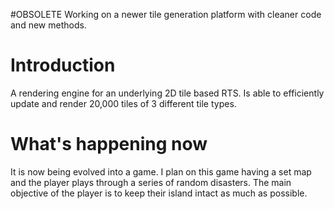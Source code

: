 #OBSOLETE
Working on a newer tile generation platform with cleaner code and new methods.

# Introduction

A rendering engine for an underlying 2D tile based RTS. Is able to efficiently update and render 20,000 tiles of 3 different tile types. 

# What's happening now

It is now being evolved into a game. I plan on this game having a set map and the player plays through a series of random disasters. The main objective of the player is to keep their island intact as much as possible.


